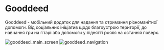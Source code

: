 # Gooddeed

Gooddeed - мобільний додаток для надання та отримання різноманітної допомоги.
Від соціальних ініціатив щодо благоустрою території,
до навчання гри на гітарі або допомоги у піднятті рояля на останній поверх.


![gooddeed_main_screen](https://user-images.githubusercontent.com/23141182/228597968-c112e90f-4542-4e73-a2dc-acd375d5ae6b.jpg)
![gooddeed_navigation](https://user-images.githubusercontent.com/23141182/228598018-0583a327-8bf9-46b6-b370-a889753e568a.jpg)
